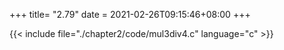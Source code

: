 +++
title= "2.79"
date = 2021-02-26T09:15:46+08:00
+++

{{< include file="./chapter2/code/mul3div4.c" language="c" >}}

